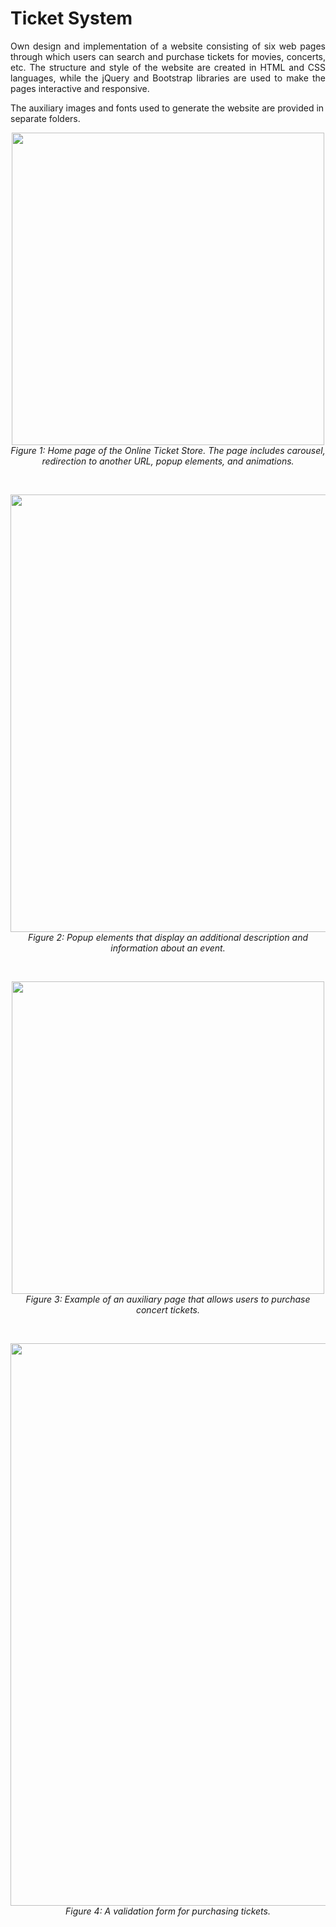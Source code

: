 # Ticket System 

<p><div align="justify">
Own design and implementation of a website consisting of six web pages through which users can search and purchase tickets for movies, concerts, etc.
The structure and style of the website are created in HTML and CSS languages, while the jQuery and Bootstrap libraries are used to make the pages interactive and responsive. 
</div></p>

The аuxiliary images and fonts used to generate the website are provided in separate folders.

<p><div align="center"><img width="500" src="https://user-images.githubusercontent.com/18449614/173590135-1f7aeb73-b05d-4a7d-971e-e68c19ac598f.png" > </div><div align="center"><i>Figure 1: Home page of the Online Ticket Store. The page includes carousel, redirection to another URL, popup elements, and  animations. </i></div></p>
<br>
<p><div align="center"><img width="700" src="https://user-images.githubusercontent.com/18449614/173591729-20dd2f44-7e67-4ab0-b2b3-f5f07171a8ef.png"> </div><div align="center"><i>Figure 2: Popup elements that display an additional description and information about an event. </i></div></p>
<br>
<p><div align="center"><img width="500" src="https://user-images.githubusercontent.com/18449614/173592992-a82864e6-1901-41f8-bb26-00c7f7ae09d2.png"> </div><div align="center"><i>Figure 3: Example of an auxiliary page that allows users to purchase concert tickets.</i></div></p>
<br>
<p><div align="center"><img width="900" src="https://user-images.githubusercontent.com/18449614/173594804-802d11b6-700e-47cf-bbf1-5ee3c5a4c22b.png" > </div><div align="center"><i>Figure 4: A validation form for purchasing tickets. </i></div></p>
